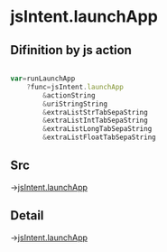 # jsIntent.launchApp

## Difinition by js action

```js.js

var=runLaunchApp
	?func=jsIntent.launchApp
		&actionString
		&uriStringString
		&extraListStrTabSepaString
		&extraListIntTabSepaString
		&extraListLongTabSepaString
		&extraListFloatTabSepaString
```

## Src

->[jsIntent.launchApp](https://github.com/puutaro/CommandClick/blob/master/app/src/main/java/com/puutaro/commandclick/fragment_lib/terminal_fragment/js_interface/JsIntent.kt#L84)

## Detail

->[jsIntent.launchApp](https://github.com/puutaro/CommandClick/blob/master/md/developer/js_interface/details/JsIntent/launchApp.md)
